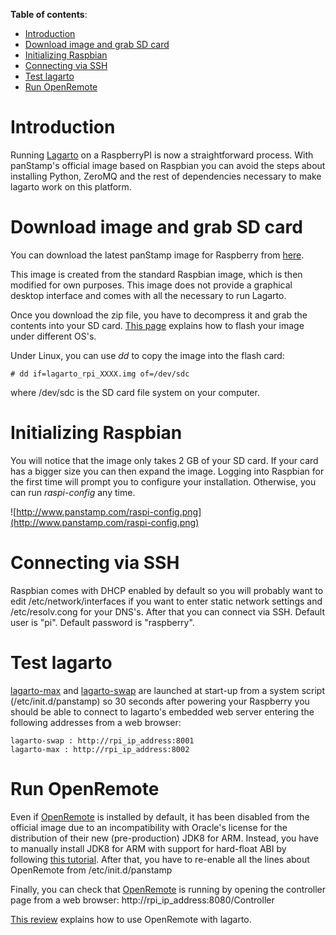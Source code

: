 **Table of contents**:
  * [Introduction](RaspberryPI_image#Introduction.md)
  * [Download image and grab SD card](RaspberryPI_image#Download_image_and_grab_SD_card.md)
  * [Initializing Raspbian](RaspberryPI_image#Initializing_Raspbian.md)
  * [Connecting via SSH](RaspberryPI_image#Connecting_via_SSH.md)
  * [Test lagarto](RaspberryPI_image#Test_lagarto_and_OpenRemote.md)
  * [Run OpenRemote](RaspberryPI_image#Run_OpenRemote.md)

# Introduction #

Running [Lagarto](https://code.google.com/p/panstamp/wiki/lagarto) on a RaspberryPI is now a straightforward process. With panStamp's official image based on Raspbian you can avoid the steps about installing Python, ZeroMQ and the rest of dependencies necessary to make lagarto work on this platform.

# Download image and grab SD card #

You can download the latest panStamp image for Raspberry from [here](http://www.panstamp.org/lagarto_images/lagarto_rpi_0.8_2gb.zip).

This image is created from the standard Raspbian image, which is then modified for own purposes. This image does not provide a graphical desktop interface and comes with all the necessary to run Lagarto.

Once you download the zip file, you have to decompress it and grab the contents into your SD card. [This page](http://elinux.org/RPi_Easy_SD_Card_Setup#Copying_the_image_to_an_SD_Card_on_Windows) explains how to flash your image under different OS's.

Under Linux, you can use _dd_ to copy the image into the flash card:

```
# dd if=lagarto_rpi_XXXX.img of=/dev/sdc
```

where /dev/sdc is the SD card file system on your computer.

# Initializing Raspbian #

You will notice that the image only takes 2 GB of your SD card. If your card has a bigger size you can then expand the image. Logging into Raspbian for the first time will prompt you to configure your installation. Otherwise, you can run _raspi-config_ any time.

![http://www.panstamp.com/raspi-config.png](http://www.panstamp.com/raspi-config.png)

# Connecting via SSH #

Raspbian comes with DHCP enabled by default so you will probably want to edit /etc/network/interfaces if you want to enter static network settings and /etc/resolv.cong for your DNS's. After that you can connect via SSH. Default user is "pi". Default password is "raspberry".

# Test lagarto #

[lagarto-max](https://code.google.com/p/panstamp/wiki/LagartoMAX) and [lagarto-swap](https://code.google.com/p/panstamp/wiki/LagartoSWAP) are launched at start-up from a system script (/etc/init.d/panstamp) so 30 seconds after powering your Raspberry you should be able to connect to lagarto's embedded web server entering the following addresses from a web browser:

```
lagarto-swap : http://rpi_ip_address:8001
lagarto-max : http://rpi_ip_address:8002
```

# Run OpenRemote #

Even if [OpenRemote](http://www.openremote.com) is installed by default, it has been disabled from the official image due to an incompatibility with Oracle's license for the distribution of their new (pre-production) JDK8 for ARM. Instead, you have to manually install JDK8 for ARM with support for hard-float ABI by following [this tutorial](http://www.savagehomeautomation.com/projects/raspberry-pi-installing-oracle-java-se-8-with-javafx-develop.html). After that, you have to re-enable all the lines about OpenRemote from /etc/init.d/panstamp

Finally, you can check that [OpenRemote](http://www.openremote.org) is running by opening the controller page from a web browser: http://rpi_ip_address:8080/Controller

[This review](http://www.panstamp.com/announcements/openremotejoinsthepanstampecosystem) explains how to use OpenRemote with lagarto.